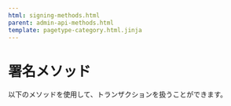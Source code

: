```yaml
---
html: signing-methods.html
parent: admin-api-methods.html
template: pagetype-category.html.jinja
---
```

# 署名メソッド

以下のメソッドを使用して、トランザクションを扱うことができます。